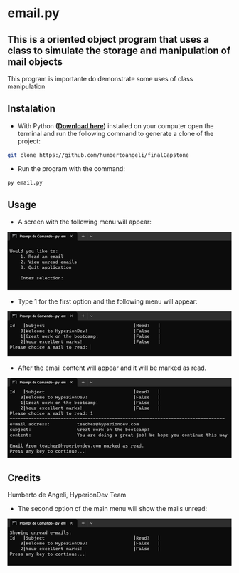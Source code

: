 # email.py

## This is a oriented object program that uses a class to simulate the storage and manipulation of mail objects

This program is importante do demonstrate some uses of
class manipulation

## Instalation

- With Python **([Download here](https://www.python.org/downloads/))** installed on your computer open the terminal and run the following command to generate a clone of the project:

```bash
git clone https://github.com/humbertoangeli/finalCapstone
```

- Run the program with the command:
```bash
py email.py
```

## Usage

- A screen with the following menu will appear:

![email01](blob/email01.png)

- Type 1 for the first option and the following menu will appear:

![email01](blob/email02.png)

- After the email content will appear and it will be marked as read.

![email01](blob/email03.png)

## Credits

Humberto de Angeli, HyperionDev Team

- The second option of the main menu will show the mails unread:

![email01](blob/email04.png)


